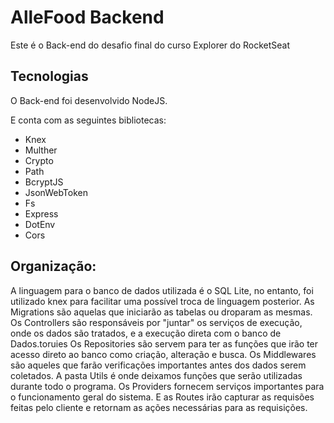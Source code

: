 # AlleFood Backend
Este é o Back-end do desafio final do curso Explorer do RocketSeat

## Tecnologias
O Back-end foi desenvolvido NodeJS.

E conta com as seguintes bibliotecas: 
- Knex
- Multher
- Crypto
- Path
- BcryptJS
- JsonWebToken
- Fs
- Express
- DotEnv
- Cors

## Organização:
A linguagem para o banco de dados utilizada é o SQL Lite, no entanto, foi utilizado knex para facilitar uma possível troca de linguagem posterior. 
As Migrations são aquelas que iniciarão as tabelas ou droparam as mesmas.
Os Controllers são responsáveis por "juntar" os serviços de execução, onde os dados são tratados, e a execução direta com o banco de Dados.toruies
Os Repositories são servem para ter as funções que irão ter acesso direto ao banco como criação, alteração e busca.
Os Middlewares são aqueles que farão verificações importantes antes dos dados serem coletados.
A pasta Utils é onde deixamos funções que serão utilizadas durante todo o programa. 
Os Providers fornecem serviços importantes para o funcionamento geral do sistema.
E as Routes irão capturar as requisões feitas pelo cliente e retornam as ações necessárias para as requisições. 

